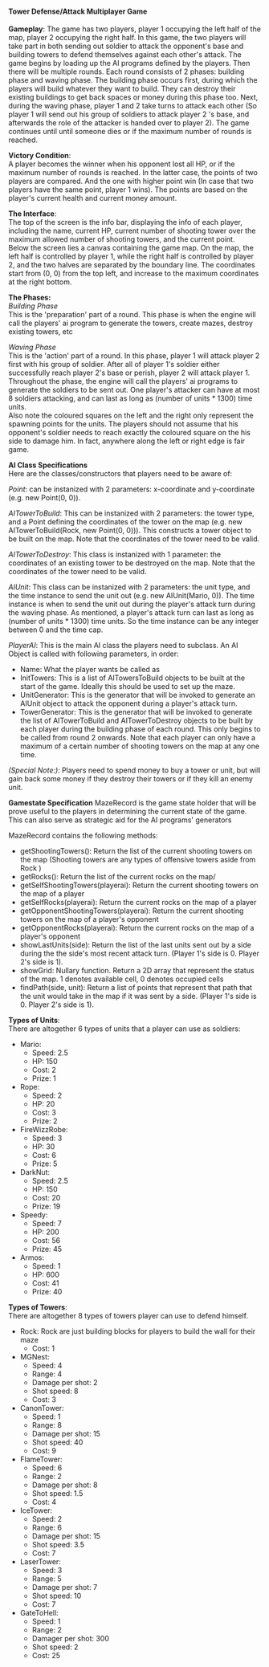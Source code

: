 #### Tower Defense/Attack Multiplayer Game ####

__Gameplay__: The game has two players, player 1 occupying the left half of the map, player 2 occupying the right half. In this game, the two players will take part in both sending out soldier to attack the opponent's base and building towers to defend themselves against each other's attack. The game begins by loading up the AI programs defined by the players. Then there will be multiple rounds. Each round consists of 2 phases: building phase and waving phase. The building phase occurs first, during which the players will build whatever they want to build. They can destroy their existing buildings to get back spaces or money during this phase too. Next, during the waving phase, player 1 and 2 take turns to attack each other (So player 1 will send out his group of soldiers to attack player 2 's base, and afterwards the role of the attacker is handed over to player 2). The game continues until until someone dies or if the maximum number of rounds is reached.

__Victory Condition__:  
A player becomes the winner when his opponent lost all HP, or if the maximum number of rounds is reached. In the latter case, the points of two players are compared. And the one with higher point win (In case that two players have the same point, player 1 wins). The points are based on the player's current health and current money amount.

__The Interface__:  
The top of the screen is the info bar, displaying the info of each player, including the name,  current HP, current number of shooting tower over the maximum allowed number of shooting towers, and the current point.  
Below the screen lies a canvas containing the game map. On the map, the left half is controlled by player 1, while the right half is controlled by player 2, and the two halves are separated by the boundary line. The coordinates start from (0, 0) from the top left, and increase to the maximum coordinates at the right bottom.

__The Phases:__  
_Building Phase_  
This is the 'preparation' part of a round. This phase is when the engine will call the players' ai program to generate the towers, create mazes, destroy existing towers, etc

_Waving Phase_  
This is the 'action' part of a round. In this phase, player 1 will attack player 2 first with his group of soldier. After all of player 1's soldier either successfully reach player 2's base or perish, player 2 will attack player 1. Throughout the phase, the engine will call the players' ai programs to generate the soldiers to be sent out. One player's attacker can have at most 8 soldiers attacking, and can last as long as (number of units * 1300) time units.  
Also note the coloured squares on the left and the right only represent the spawning points for the units. The players should not assume that his opponent's soldier needs to reach exactly the coloured square on the his side to damage him. In fact, anywhere along the left or right edge is fair game.

__AI Class Specifications__  
Here are the classes/constructors that players need to be aware of:  

_Point_: can be instanized with 2 parameters: x-coordinate and y-coordinate  (e.g. new Point(0, 0)).

_AITowerToBuild_: This can be instanized with 2 parameters: the tower type, and a Point defining the coordinates of the tower on the map (e.g. new AITowerToBuild(Rock, new Point(0, 0))). This constructs a tower object to be built on the map. Note that the coordinates of the tower need to be valid. 

_AITowerToDestroy_: This class is instanized with 1 parameter: the coordinates of an existing tower to be destroyed on the map. Note that the coordinates of the tower need to be valid. 

_AIUnit_: This class can be instanized with 2 parameters: the unit type, and the time instance to send the unit out (e.g. new AIUnit(Mario, 0)). The time instance is when to send the unit out during the player's attack turn during the waving phase. As mentioned, a player's attack turn can last as long as (number of units * 1300) time units. So the time instance can be any integer between 0 and the time cap.

_PlayerAI_: This is the main AI class the players need to subclass. An AI Object is called with following parameters, in order:  

* Name: What the player wants be called as
* InitTowers: This is a list of AITowersToBuild objects to be built at the start of the game. Ideally this should be used to set up the maze. 
* UnitGenerator: This is the generator that will be invoked to generate an AIUnit object to attack the opponent during a player's attack turn.
* TowerGenerator: This is the generator that will be invoked to generate the list of AITowerToBuild and AITowerToDestroy objects to be built by each player during the building phase of each round. This only begins to be called from round 2 onwards. Note that each player can only have a maximum of a certain number of shooting towers on the map at any one time.

_(Special Note:)_: Players need to spend money to buy a tower or unit, but will gain back some money if they destroy their towers or if they kill an enemy unit.

__Gamestate Specification__
MazeRecord is the game state holder that will be prove useful to the players in determining the current state of the game. This can also serve as strategic aid for the AI programs' generators

MazeRecord contains the following methods:  

* getShootingTowers(): Return the list of the current shooting towers on the map (Shooting towers are any types of offensive towers aside from Rock )
* getRocks(): Return the list of the current rocks on the map/
* getSelfShootingTowers(playerai): Return the current shooting towers on the map of a player
* getSelfRocks(playerai): Return the current rocks on the map of a player
* getOpponentShootingTowers(playerai): Return the current shooting towers on the map of a player's opponent
* getOpponentRocks(playerai): Return the current rocks on the map of a player's opponent
* showLastUnits(side): Return the list of the last units sent out by a side during the the side's most recent attack turn. (Player 1's side is 0. Player 2's side is 1).
* showGrid: Nullary function. Return a 2D array that represent the status of the map. 1 denotes available cell, 0 denotes occupied cells
* findPath(side, unit): Return a list of points that represent that path that the unit would take in the map if it was sent by a side.  (Player 1's side is 0. Player 2's side is 1).

__Types of Units__:  
There are altogether 6 types of units that a player can use as soldiers:   

* Mario:  
	* Speed: 2.5
	* HP: 150
	* Cost: 2
	* Prize: 1
* Rope:  
	* Speed: 2
	* HP: 20
	* Cost: 3
	* Prize: 2
* FireWizzRobe:  
	* Speed: 3
	* HP: 30
	* Cost: 6
	* Prize: 5
* DarkNut:  
	* Speed: 2.5
	* HP: 150
	* Cost: 20
	* Prize: 19
* Speedy:
	* Speed: 7
	* HP: 200
	* Cost: 56
	* Prize: 45
* Armos:  
	* Speed: 1
	* HP: 600
	* Cost: 41
	* Prize: 40

__Types of Towers__:  
There are altogether 8 types of towers player can use to defend himself.  

* Rock: Rock are just building blocks for players to build the wall for their maze
	* Cost: 1
* MGNest:
	* Speed: 4
	* Range: 4
	* Damage per shot: 2
	* Shot speed: 8
	* Cost: 3
* CanonTower:
	* Speed: 1
	* Range: 8
	* Damage per shot: 15
	* Shot speed: 40
	* Cost: 9
* FlameTower:
	* Speed: 6
	* Range: 2
	* Damage per shot: 8
	* Shot speed: 1.5
	* Cost: 4
* IceTower:
	* Speed: 2
	* Range: 6
	* Damage per shot: 15
	* Shot speed: 3.5
	* Cost: 7
* LaserTower:  
	* Speed: 3
	* Range: 5
	* Damage per shot: 7
	* Shot speed: 10
	* Cost: 7
* GateToHell:
	* Speed: 1
	* Range: 2
	* Damager per shot: 300
	* Shot speed: 2
	* Cost: 25  	   	   


